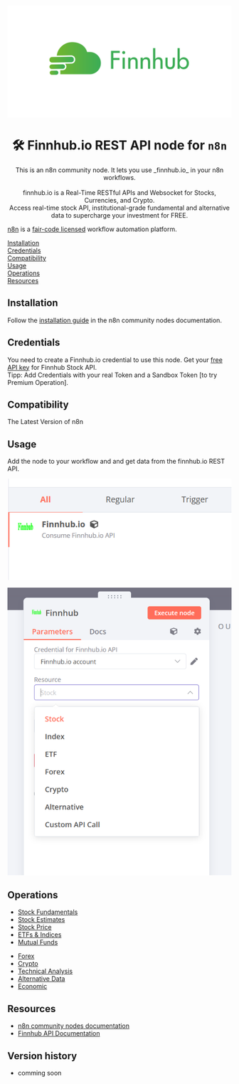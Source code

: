 ![Component palette with Finnhub Node](https://raw.githubusercontent.com/L0rdShrek/n8n-nodes-finnhub/master/docs/logo.png)

<h1 align="center">
  🛠 Finnhub.io REST API node for <code>n8n</code>
</h1>
<p align="center">
	This is an n8n community node. It lets you use _finnhub.io_ in your n8n workflows.
	<br />
	<br />
	finnhub.io is a Real-Time RESTful APIs and Websocket for Stocks, Currencies, and Crypto.  
	<br />
	Access real-time stock API, institutional-grade fundamental and alternative data to supercharge your investment for FREE.
</p>

[n8n](https://n8n.io/) is a [fair-code licensed](https://docs.n8n.io/reference/license/) workflow automation platform.


[Installation](#installation)  
[Credentials](#credentials)  <!-- delete if no auth needed -->  
[Compatibility](#compatibility)  
[Usage](#usage)  <!-- delete if not using this section -->  
[Operations](#operations)  
[Resources](#resources)  
<!--[Version history](#version-history) -->  

## Installation
Follow the [installation guide](https://docs.n8n.io/integrations/community-nodes/installation/) in the n8n community nodes documentation.

## Credentials
You need to create a Finnhub.io credential to use this node. Get your [free API key](https://finnhub.io/dashboard) for Finnhub Stock API.  
Tipp: Add Credentials with your real Token and a Sandbox Token [to try Premium Operation].

## Compatibility

The Latest Version of n8n

## Usage

Add the node to your workflow and and get data from the finnhub.io REST API.

![Component palette with Finnhub Node](https://raw.githubusercontent.com/L0rdShrek/n8n-nodes-finnhub/master/docs/component.png)

![Node options in workflow](https://raw.githubusercontent.com/L0rdShrek/n8n-nodes-finnhub/master/docs/node.png)

## Operations
* [Stock Fundamentals](https://finnhub.io/docs/api/symbol-search)
* [Stock Estimates](https://finnhub.io/docs/api/recommendation-trends)
* [Stock Price](https://finnhub.io/docs/api/quote)
* [ETFs & Indices](https://finnhub.io/docs/api/indices-constituents)
* [Mutual Funds](https://finnhub.io/docs/api/symbol-search)
<!--* [Bonds](https://finnhub.io/docs/api/bond-profile) comming soon-->
* [Forex](https://finnhub.io/docs/api/forex-exchanges)
* [Crypto](https://finnhub.io/docs/api/crypto-exchanges)
* [Technical Analysis](https://finnhub.io/docs/api/pattern-recognition)
* [Alternative Data](https://finnhub.io/docs/api/transcripts-list)
* [Economic](https://finnhub.io/docs/api/country)
## Resources

* [n8n community nodes documentation](https://docs.n8n.io/integrations/community-nodes/)
* [Finnhub API Documentation](https://finnhub.io/docs/api)

## Version history

* comming soon



